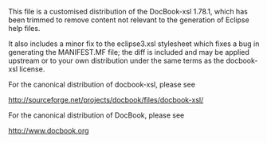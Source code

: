 This file is a customised distribution of the DocBook-xsl 1.78.1, which
has been trimmed to remove content not relevant to the generation of
Eclipse help files.

It also includes a minor fix to the eclipse3.xsl stylesheet which fixes
a bug in generating the MANIFEST.MF file; the diff is included and may
be applied upstream or to your own distribution under the same terms
as the docbook-xsl license.

For the canonical distribution of docbook-xsl, please see 

http://sourceforge.net/projects/docbook/files/docbook-xsl/

For the canonical distribution of DocBook, please see

http://www.docbook.org
